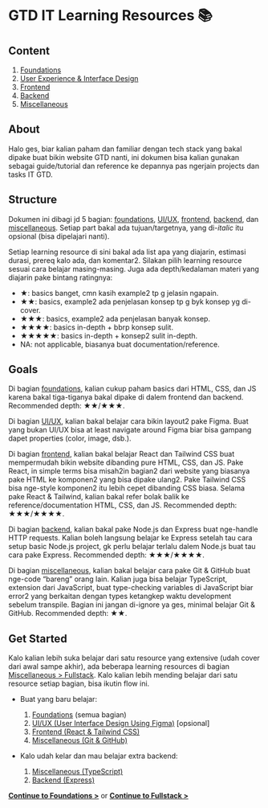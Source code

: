 # GTD IT Learning Resources :books:

## Content

1. [Foundations](foundations/README.md)
2. [User Experience & Interface Design](ux-ui/README.md)
3. [Frontend](frontend/README.md)
4. [Backend](backend/README.md)
5. [Miscellaneous](miscellaneous/README.md)

## About

Halo ges, biar kalian paham dan familiar dengan tech stack yang bakal dipake buat bikin website GTD nanti, ini dokumen bisa kalian gunakan sebagai guide/tutorial dan reference ke depannya pas ngerjain projects dan tasks IT GTD.

## Structure

Dokumen ini dibagi jd 5 bagian: [foundations](foundations/README.md), [UI/UX](ux-ui/README.md), [frontend](frontend/README.md), [backend](backend/README.md), dan [miscellaneous](misc/README.md). Setiap part bakal ada tujuan/targetnya, yang di-*italic* itu opsional (bisa dipelajari nanti).

Setiap learning resource di sini bakal ada list apa yang diajarin, estimasi durasi, prereq kalo ada, dan komentar2. Silakan pilih learning resource sesuai cara belajar masing-masing. Juga ada depth/kedalaman materi yang diajarin pake bintang ratingnya:

- ★: basics banget, cmn kasih example2 tp g jelasin ngapain.
- ★★: basics, example2 ada penjelasan konsep tp g byk konsep yg di-cover.
- ★★★: basics, example2 ada penjelasan banyak konsep.
- ★★★★: basics in-depth + bbrp konsep sulit.
- ★★★★★: basics in-depth + konsep2 sulit in-depth.
- NA: not applicable, biasanya buat documentation/reference.

## Goals

Di bagian [foundations](foundations/README.md), kalian cukup paham basics dari HTML, CSS, dan JS karena bakal tiga-tiganya bakal dipake di dalem frontend dan backend. Recommended depth: ★★/★★★.

Di bagian [UI/UX](ux-ui/README.md), kalian bakal belajar cara bikin layout2 pake Figma. Buat yang bukan UI/UX bisa at least navigate around Figma biar bisa gampang dapet properties (color, image, dsb.).

Di bagian [frontend](frontend/README.md), kalian bakal belajar React dan Tailwind CSS buat mempermudah bikin website dibanding pure HTML, CSS, dan JS. Pake React, in simple terms bisa misah2in bagian2 dari website yang biasanya pake HTML ke komponen2 yang bisa dipake ulang2. Pake Tailwind CSS bisa nge-style komponen2 itu lebih cepet dibanding CSS biasa. Selama pake React & Tailwind, kalian bakal refer bolak balik ke reference/documentation HTML, CSS, dan JS. Recommended depth: ★★★/★★★★.

Di bagian [backend](backend/README.md), kalian bakal pake Node.js dan Express buat nge-handle HTTP requests. Kalian boleh langsung belajar ke Express setelah tau cara setup basic Node.js project, gk perlu belajar terlalu dalem Node.js buat tau cara pake Express. Recommended depth: ★★★/★★★★.

Di bagian [miscellaneous](misc/README.md), kalian bakal belajar cara pake Git & GitHub buat nge-code “bareng” orang lain. Kalian juga bisa belajar TypeScript, extension dari JavaScript, buat type-checking variables di JavaScript biar error2 yang berkaitan dengan types ketangkep waktu development sebelum transpile. Bagian ini jangan di-ignore ya ges, minimal belajar Git & GitHub. Recommended depth: ★★.

## Get Started

Kalo kalian lebih suka belajar dari satu resource yang extensive (udah cover dari awal sampe akhir), ada beberapa learning resources di bagian [Miscellaneous > Fullstack](misc/fullstack/README.md). Kalo kalian lebih mending belajar dari satu resource setiap bagian, bisa ikutin flow ini.

- Buat yang baru belajar:

  1. [Foundations](foundations/README.md) (semua bagian)
  2. [UI/UX (User Interface Design Using Figma)](ux-ui/ui/README.md) \[opsional\]
  3. [Frontend (React & Tailwind CSS)](frontend/react-tailwind/README.md)
  4. [Miscellaneous (Git & GitHub)](misc/git-gh/README.md)

- Kalo udah kelar dan mau belajar extra backend:
  1. [Miscellaneous (TypeScript)](misc/typescript/README.md)
  2. [Backend (Express)](backend/express/README.md)

**[Continue to Foundations >](foundations/README.md)** or **[Continue to Fullstack >](misc/fullstack/README.md)**
